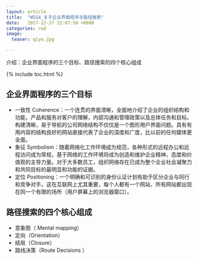```yaml
---
layout: article
title:  "WSG4_关于企业界面程序与路径搜索"
date:   2017-12-27 22:07:50 +0800
categories: rwd
image:
  teaser: qiye.jpg

---
```

介绍：企业界面程序的三个目标、路径搜索的四个核心组成

{% include toc.html %}

## 企业界面程序的三个目标
- 一致性 Coherence：一个连贯的界面清晰，全面地介绍了企业的组织结构和功能，产品和服务对客户的理解，内部沟通和管理政策以及总体任务和目标。构建清晰，易于导航的公司网络结构不仅仅是一个图形用户界面问题。具有有用内容的结构良好的网站直接代表了企业的深度和广度，比以前的任何媒体更全面。
- 象征 Symbolism：随着网络化工作环境成为规范，各种形式的远程办公和远程访问成为常规，基于网络的工作环境将成为创造和维护企业精神，态度和价值观的主导力量。对于大多数员工，组织网络存在已成为整个企业社会凝聚力和共同目标的最明显和功能的证据。
- 定位 Positioning：一个明确和可识别的身份认证计划有助于区分企业与同行和竞争对手。这在互联网上尤其重要，每个人都有一个网站，所有网站都出现在同一个有限的场所（用户屏幕上的浏览器窗口）。

## 路径搜索的四个核心组成 
- 意象图（ Mental mapping） 
- 定向（Orientation）
- 结局（Closure） 
- 路线决策（Route Decisions ）

